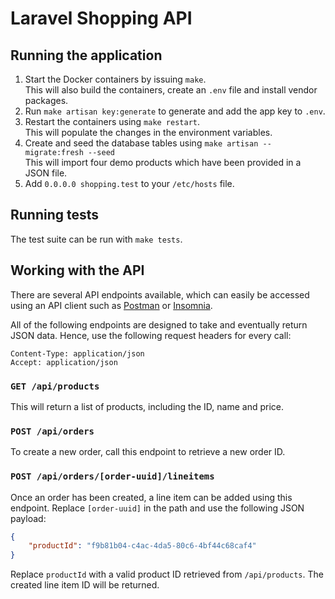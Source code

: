 # Laravel Shopping API

## Running the application

1. Start the Docker containers by issuing `make`.  
   This will also build the containers, create an `.env` file and install vendor packages.
1. Run `make artisan key:generate` to generate and add the app key to `.env`.
1. Restart the containers using `make restart`.  
   This will populate the changes in the environment variables.
1. Create and seed the database tables using `make artisan -- migrate:fresh --seed`  
   This will import four demo products which have been provided in a JSON file.
1. Add `0.0.0.0 shopping.test` to your `/etc/hosts` file.

## Running tests

The test suite can be run with `make tests`.

## Working with the API

There are several API endpoints available, which can easily be accessed using an API client such as [Postman](https://www.getpostman.com/) or [Insomnia](https://insomnia.rest/).

All of the following endpoints are designed to take and eventually return JSON data. Hence, use the following request headers for every call:

```
Content-Type: application/json
Accept: application/json
```

### `GET /api/products`

This will return a list of products, including the ID, name and price.

### `POST /api/orders`

To create a new order, call this endpoint to retrieve a new order ID.

### `POST /api/orders/[order-uuid]/lineitems`

Once an order has been created, a line item can be added using this endpoint. Replace `[order-uuid]` in the path and use the following JSON payload:

```json
{
    "productId": "f9b81b04-c4ac-4da5-80c6-4bf44c68caf4"
}
```

Replace `productId` with a valid product ID retrieved from `/api/products`. The created line item ID will be returned.
